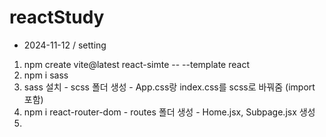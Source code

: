 # reactStudy

- 2024-11-12 / setting

1. npm create vite@latest react-simte -- --template react
2. npm i sass
3. sass 설치 - scss 폴더 생성 - App.css랑 index.css를 scss로 바꿔줌 (import 포함)
4. npm i react-router-dom - routes 폴더 생성 - Home.jsx, Subpage.jsx 생성
5. 
